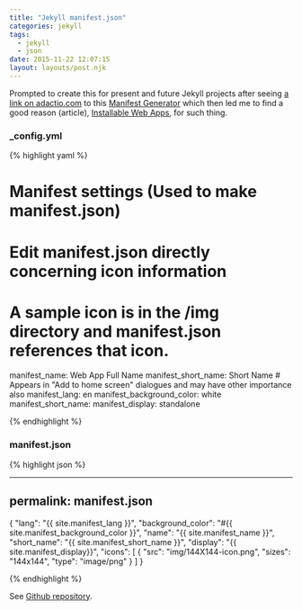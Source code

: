 ```yaml
---
title: "Jekyll manifest.json"
categories: jekyll
tags:
  - jekyll
  - json
date: 2015-11-22 12:07:15
layout: layouts/post.njk
---
```


Prompted to create this for present and future Jekyll projects after seeing [a link on adactio.com](https://adactio.com/links/9839) to
this [Manifest Generator](http://brucelawson.github.io/manifest/) which then led me to find a good reason (article), [Installable Web Apps](https://dev.opera.com/articles/installable-web-apps/), for such thing.

### _config.yml

{% highlight yaml %}

# Manifest settings (Used to make manifest.json)
# Edit manifest.json directly concerning icon information
# A sample icon is in the /img directory and manifest.json references that icon.
manifest_name: Web App Full Name
manifest_short_name: Short Name # Appears in "Add to home screen" dialogues and may have other importance also
manifest_lang: en
manifest_background_color: white
manifest_short_name:
manifest_display: standalone

{% endhighlight %}



### manifest.json

{% highlight json %}

---
permalink: manifest.json
---

{
  "lang": "{{ site.manifest_lang }}",
  "background_color": "#{{ site.manifest_background_color }}",
  "name": "{{ site.manifest_name }}",
  "short_name": "{{ site.manifest_short_name }}",
  "display": "{{ site.manifest_display}}",
  "icons": [
    {
      "src": "img/144X144-icon.png",
      "sizes": "144x144",
      "type": "image/png"
    }
  ]
}

{% endhighlight %}

See [Github repository](https://github.com/whaleen/Jekyll-manifest.json).

